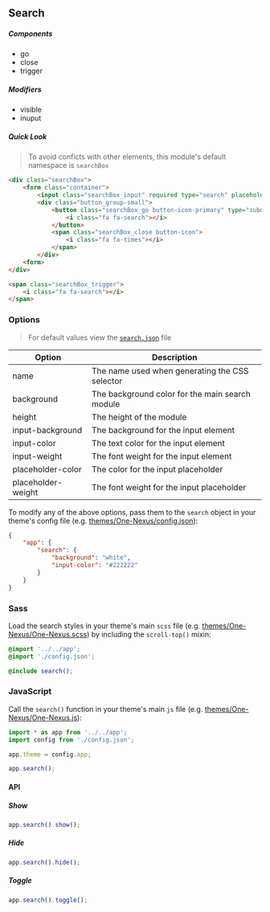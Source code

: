 ## Search

##### Components

* go
* close
* trigger

##### Modifiers

* visible
* inuput

##### Quick Look

> To avoid conficts with other elements, this module's default namespace is `searchBox`

```html
<div class="searchBox">
    <form class="container">
        <input class="searchBox_input" required type="search" placeholder="Enter search query..." />
        <div class="button_group-small">
            <button class="searchBox_go button-icon-primary" type="submit">
                <i class="fa fa-search"></i>
            </button>
            <span class="searchBox_close button-icon">
                <i class="fa fa-times"></i>
            </span>
        </div>
    <form>
</div>
```

```html
<span class="searchBox_trigger">
    <i class="fa fa-search"></i>
</span>
```

### Options

> For default values view the [`search.json`](search.json) file

<table class="table">
    <thead>
        <tr>
            <th>Option</th>
            <th>Description</th>
        </tr>
    </thead>
    <tbody>
        <tr>
            <td>name</td>
            <td>The name used when generating the CSS selector</td>
        </tr>
        <tr>
            <td>background</td>
            <td>The background color for the main search module</td>
        </tr>
        <tr>
            <td>height</td>
            <td>The height of the module</td>
        </tr>
        <tr>
            <td>input-background</td>
            <td>The background for the input element</td>
        </tr>
        <tr>
            <td>input-color</td>
            <td>The text color for the input element</td>
        </tr>
        <tr>
            <td>input-weight</td>
            <td>The font weight for the input element</td>
        </tr>
        <tr>
            <td>placeholder-color</td>
            <td>The color for the input placeholder</td>
        </tr>
        <tr>
            <td>placeholder-weight</td>
            <td>The font weight for the input placeholder</td>
        </tr>
    </tbody>
</table>

To modify any of the above options, pass them to the `search` object in your theme's config file (e.g. [themes/One-Nexus/config.json](../../../themes/One-Nexus/config.json)):

```json
{
    "app": {
        "search": {
            "background": "white",
            "input-color": "#222222"
        }
    }
}
```

### Sass

Load the search styles in your theme's main `scss` file (e.g. [themes/One-Nexus/One-Nexus.scss](../../../themes/One-Nexus/One-Nexus.scss)) by including the `scroll-top()` mixin:

```scss
@import '../../app';
@import './config.json';

@include search();
```

### JavaScript

Call the `search()` function in your theme's main `js` file (e.g. [themes/One-Nexus/One-Nexus.js](../../../themes/One-Nexus/One-Nexus.js)):

```js
import * as app from '../../app';
import config from './config.json';

app.theme = config.app;

app.search();
```

#### API

##### Show

```js
app.search().show();
```

##### Hide

```js
app.search().hide();
```

##### Toggle

```js
app.search().toggle();
```